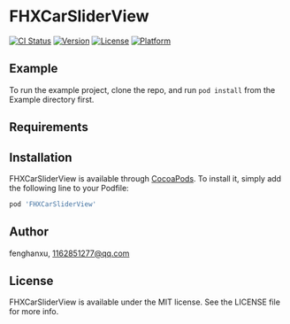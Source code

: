 # FHXCarSliderView

[![CI Status](https://img.shields.io/travis/fenghanxu/FHXCarSliderView.svg?style=flat)](https://travis-ci.org/fenghanxu/FHXCarSliderView)
[![Version](https://img.shields.io/cocoapods/v/FHXCarSliderView.svg?style=flat)](https://cocoapods.org/pods/FHXCarSliderView)
[![License](https://img.shields.io/cocoapods/l/FHXCarSliderView.svg?style=flat)](https://cocoapods.org/pods/FHXCarSliderView)
[![Platform](https://img.shields.io/cocoapods/p/FHXCarSliderView.svg?style=flat)](https://cocoapods.org/pods/FHXCarSliderView)

## Example

To run the example project, clone the repo, and run `pod install` from the Example directory first.

## Requirements

## Installation

FHXCarSliderView is available through [CocoaPods](https://cocoapods.org). To install
it, simply add the following line to your Podfile:

```ruby
pod 'FHXCarSliderView'
```

## Author

fenghanxu, 1162851277@qq.com

## License

FHXCarSliderView is available under the MIT license. See the LICENSE file for more info.

